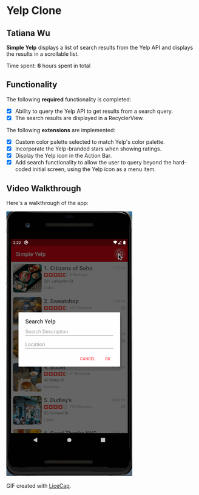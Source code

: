 # Yelp Clone 

## Tatiana Wu

**Simple Yelp** displays a list of search results from the Yelp API and displays the results in a scrollable list. 

Time spent: **6** hours spent in total

## Functionality 

The following **required** functionality is completed:

* [x] Ability to query the Yelp API to get results from a search query.
* [x] The search results are displayed in a RecyclerView.

The following **extensions** are implemented:

* [x] Custom color palette selected to match Yelp's color palette.
* [x] Incorporate the Yelp-branded stars when showing ratings.
* [x] Display the Yelp icon in the Action Bar.
* [x] Add search functionality to allow the user to query beyond the hard-coded initial screen, using the Yelp icon as a menu item.

## Video Walkthrough

Here's a walkthrough of the app:

<img src='https://github.com/tatianawu/yelp-clone/blob/master/yelpclone.gif' title='Video Walkthrough' width='' alt='Video Walkthrough' />

GIF created with [LiceCap](http://www.cockos.com/licecap/).
